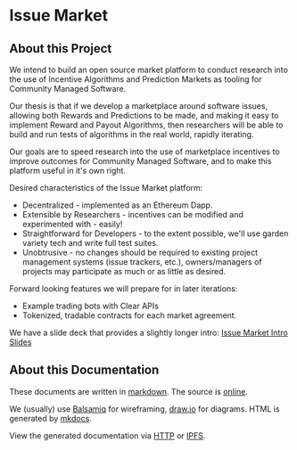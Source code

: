 # Issue Market

## About this Project

We intend to build an open source market platform to conduct research into the use of Incentive Algorithms and Prediction Markets as tooling for Community Managed Software.  

Our thesis is that if we develop a marketplace around software issues, allowing both Rewards and Predictions to be made, and making it easy to implement  Reward and Payout Algorithms, then researchers will be able to build and run tests of algorithms in the real world, rapidly iterating.  

Our goals are to speed research into the use of marketplace incentives to improve outcomes for Community Managed Software, and to make this platform useful in it's own right.

Desired characteristics of the Issue Market platform:

* Decentralized - implemented as an Ethereum Dapp.
* Extensible by Researchers - incentives can be modified and experimented with - easily!
* Straightforward for Developers - to the extent possible, we'll use garden variety tech and write full test suites.
* Unobtrusive - no changes should be required to existing project management systems (issue trackers, etc.), owners/managers of projects may participate as much or as little as desired.

Forward looking features we will prepare for in later iterations:

* Example trading bots with Clear APIs
* Tokenized, tradable contracts for each market agreement.

We have a slide deck that provides a slightly longer intro: [Issue Market Intro Slides][deck] 

## About this Documentation

These documents are written in [markdown][md].  The source is [online][src]. 

We (usually) use [Balsamiq][bal] for wireframing, [draw.io][draw] for diagrams. HTML is generated by [mkdocs][mkd].  

View the generated documentation via [HTTP][http] or [IPFS](meta/ipfs).

[deck]: https://docs.google.com/presentation/d/19ykpjbNOn2W_DXdFCgUqVUjrLkNRIIkdLD3F1UW6J-k/edit#slide=id.p
[src]:  https://github.com/mvscorg/mozdm-design
[http]: https://mvscorg.github.io/mozdm-design
[draw]: https://draw.io
[md]:   http://daringfireball.net/projects/markdown/syntax
[bal]:  https://balsamiq.com/
[mkd]:  http://www.mkdocs.org/

